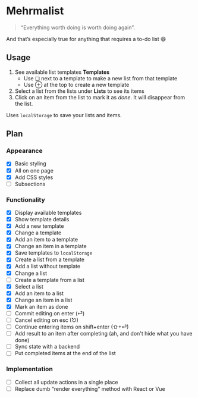 # Mehrmalist

> “Everything worth doing is worth doing again”. 

And that’s especially true for anything that requires a to-do list 😄


## Usage

1. See available list templates **Templates**
	* Use ❏ next to a template to make a new list from that template
	* Use ⊕ at the top to create a new template 
2. Select a list from the lists under **Lists** to see its items
3. Click on an item from the list to mark it as _done_. It will disappear from the list.

Uses `localStorage` to save your lists and items.

## Plan

### Appearance

- [x] Basic styling
- [x] All on one page
- [x] Add CSS styles
- [ ] Subsections

### Functionality

- [x] Display available templates
- [x] Show template details
- [x] Add a new template
- [x] Change a template
- [x] Add an item to a template
- [x] Change an item in a template
- [x] Save templates to `localStorage`
- [x] Create a list from a template
- [x] Add a list without template
- [x] Change a list
- [ ] Create a template from a list
- [x] Select a list
- [x] Add an item to a list
- [x] Change an item in a list
- [x] Mark an item as done
- [ ] Commit editing on enter (⏎)
- [ ] Cancel editing on esc (⎋)
- [ ] Continue entering items on shift+enter (⇧+⏎)
- [ ] Add result to an item after completing (ah, and don't hide what you have done)
- [ ] Sync state with a backend
- [ ] Put completed items at the end of the list

### Implementation

- [ ] Collect all update actions in a single place
- [ ] Replace dumb “render everything” method with React or Vue
